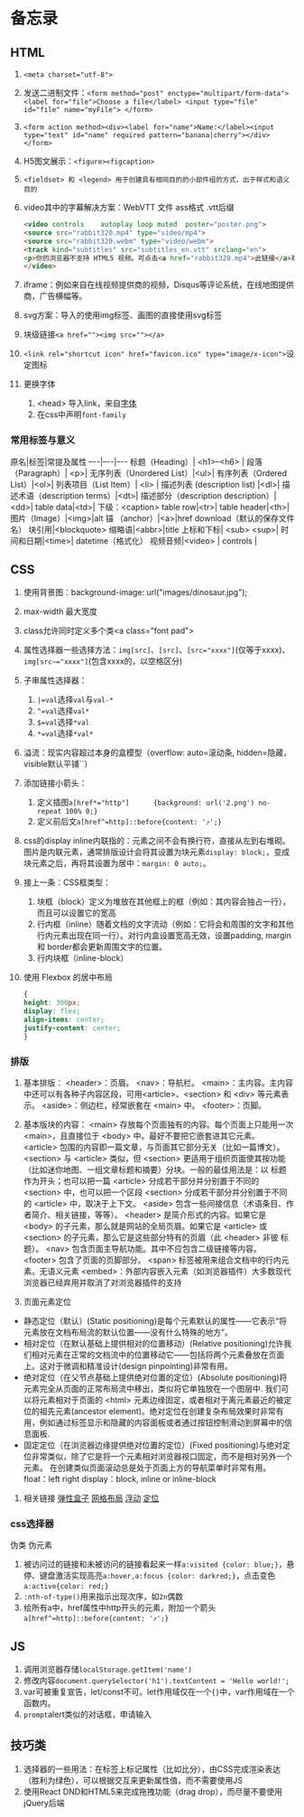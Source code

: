 # 备忘录

## HTML

1. ``<meta charset="utf-8">``
2. 发送二进制文件：``<form method="post" enctype="multipart/form-data"> <label for="file">Choose a file</label> <input type="file" id="file" name="myFile"> </form>``
3. ``<form action method><div><label for="name">Name:</label><input type="text" id="name" required pattern="banana|cherry"></div></form>``
4. H5图文展示：``<figure><figcaption>``
5. ``<fieldset> 和 <legend> 用于创建具有相同目的的小部件组的方式，出于样式和语义目的``
6. video其中的字幕解决方案：WebVTT 文件 ass格式 .vtt后缀

    ```HTML
    <video controls    autoplay loop muted  poster="poster.png">
    <source src="rabbit320.mp4" type="video/mp4">
    <source src="rabbit320.webm" type="video/webm">
    <track kind="subtitles" src="subtitles_en.vtt" srclang="en">
    <p>你的浏览器不支持 HTML5 视频。可点击<a href="rabbit320.mp4">此链接</a>观看</p>
    </video>
    ```

7. iframe：例如来自在线视频提供商的视频，Disqus等评论系统，在线地图提供商，广告横幅等。
8. svg方案：导入的使用img标签、画图的直接使用svg标签
9. 块级链接``<a href=""><img src=""></a>``
10. ``<link rel="shortcut icon" href="favicon.ico" type="image/x-icon">``设定图标
11. 更换字体
       1. \<head> 导入link，来自[字体](https://fonts.google.com/)
       2. 在css中声明``font-family``

### 常用标签与意义

原名|标签|常提及属性
–--|–--|–--
标题（Heading）| \<h1>–\<h6> |
段落（Paragraph）| \<p>|
无序列表（Unordered List）|\<ul>|
有序列表（Ordered List）|\<ol>|
列表项目（List Item）| \<li> |
描述列表 (description list) |\<dl>|
描述术语（description terms）|\<dt>|
描述部分（description description）|\<dd>|
table data|\<td>| 下级：\<caption>
 table row|\<tr>|
 table header|\<th>|
图片（Image）|\<img>|alt
 锚 （anchor）|\<a>|href download（默认的保存文件名）
块引用|\<blockquote>
缩略语|\<abbr>|title
上标和下标| \<sub> \<sup>|
时间和日期|\<time>| datetime（格式化）
视频音频|\<video> | controls |

## CSS

1. 使用背景图：background-image: url("images/dinosaur.jpg");
2. max-width 最大宽度
3. class允许同时定义多个类\<a class="font pad">
4. 属性选择器一些选择方法：``img[src]``、``[src]``、``[src="xxxx"]``(仅等于xxxx)、``img[src~="xxxx"]``(包含xxxx的，以空格区分)
5. 子串属性选择器：
   1. ``|=val``选择``val``与``val-*``
   2. ``^=val``选择``val*``
   3. ``$=val``选择``*val``
   4. ``*=val``选择``*val*``
6. 溢流：现实内容超过本身的盒模型（overflow: auto=滚动条, hidden=隐藏，visible默认平铺``）
7. 添加链接小箭头：
   1. 定义插图``a[href*="http"]      {background: url('2.png') no-repeat 100% 0;}``
   2. 定义前后文``a[href^=http]::before{content: '⤴';}``
8. css的display inline内联指的：元素之间不会有换行符，直接从左到右堆砌。图片是内联元素，通常排版设计会将其设置为块元素``display: block;``，变成块元素之后，再将其设置为居中：``margin: 0 auto;``。
9. 接上一条：CSS框类型：
   1. 块框（block）定义为堆放在其他框上的框（例如：其内容会独占一行），而且可以设置它的宽高
   2. 行内框（inline）随着文档的文字流动（例如：它将会和周围的文字和其他行内元素出现在同一行）。对行内盒设置宽高无效，设置padding, margin 和 border都会更新周围文字的位置。
   3. 行内块框（inline-block）
10. 使用 Flexbox 的居中布局

    ```css
    {
    height: 300px;
    display: flex;
    align-items: center;
    justify-content: center;
    }
    ```

### 排版

1. 基本排版：
\<header>：页眉。
\<nav>：导航栏。
\<main>：主内容。主内容中还可以有各种子内容区段，可用\<article>、\<section> 和 \<div> 等元素表示。
\<aside>：侧边栏，经常嵌套在 \<main> 中。
\<footer>：页脚。

2. 基本版块的内容：
\<main> 存放每个页面独有的内容。每个页面上只能用一次 \<main>，且直接位于 \<body> 中。最好不要把它嵌套进其它元素。
\<article> 包围的内容即一篇文章，与页面其它部分无关（比如一篇博文）。
\<section> 与 \<article> 类似，但 \<section> 更适用于组织页面使其按功能（比如迷你地图、一组文章标题和摘要）分块。一般的最佳用法是：以 标题 作为开头；也可以把一篇 \<article> 分成若干部分并分别置于不同的 \<section> 中，也可以把一个区段 \<section> 分成若干部分并分别置于不同的 \<article> 中，取决于上下文。
\<aside> 包含一些间接信息（术语条目、作者简介、相关链接，等等）。
\<header> 是简介形式的内容。如果它是 \<body> 的子元素，那么就是网站的全局页眉。如果它是 \<article> 或\<section> 的子元素，那么它是这些部分特有的页眉（此 \<header> 非彼 标题）。
\<nav> 包含页面主导航功能。其中不应包含二级链接等内容。
\<footer> 包含了页面的页脚部分。
\<span> 标签被用来组合文档中的行内元素。无语义元素
\<embed>：外部内容嵌入元素（如浏览器插件）大多数现代浏览器已经弃用并取消了对浏览器插件的支持

3. 页面元素定位

- 静态定位（默认）(Static positioning)是每个元素默认的属性——它表示“将元素放在文档布局流的默认位置——没有什么特殊的地方”。
- 相对定位（在默认基础上提供相对的位置移动）(Relative positioning)允许我们相对元素在正常的文档流中的位置移动它——包括将两个元素叠放在页面上。这对于微调和精准设计(design pinpointing)非常有用。
- 绝对定位（在父节点基础上提供绝对位置的定位）(Absolute positioning)将元素完全从页面的正常布局流中移出，类似将它单独放在一个图层中. 我们可以将元素相对于页面的 \<html> 元素边缘固定，或者相对于离元素最近的被定位的祖先元素(ancestor element)。绝对定位在创建复杂布局效果时非常有用，例如通过标签显示和隐藏的内容面板或者通过按钮控制滑动到屏幕中的信息面板.
- 固定定位（在浏览器边缘提供绝对位置的定位）(Fixed positioning)与绝对定位非常类似，除了它是将一个元素相对浏览器视口固定，而不是相对另外一个元素。 在创建类似页面滚动总是处于页面上方的导航菜单时非常有用。
float：left right
display：block, inline or inline-block

1. 相关链接
[弹性盒子](https://developer.mozilla.org/zh-CN/docs/Learn/CSS/CSS_layout/Flexbox)
[网格布局](https://developer.mozilla.org/zh-CN/docs/Learn/CSS/CSS_layout/Grids)
[浮动](https://developer.mozilla.org/zh-CN/docs/Learn/CSS/CSS_layout/Floats)
[定位](https://developer.mozilla.org/zh-CN/docs/Learn/CSS/CSS_layout/%E5%AE%9A%E4%BD%8D)

### css选择器

伪类 伪元素

1. 被访问过的链接和未被访问的链接看起来一样``a:visited {color: blue;}``，悬停、键盘激活实现高亮``a:hover,a:focus {color: darkred;}``，点击变色``a:active{color: red;}``
2. ``:nth-of-type()``用来指示出现次序，如``2n``偶数
3. 给所有a中，href属性中http开头的元素，附加一个箭头``a[href^=http]::before{content: '⤴';}``

## JS

1. 调用浏览器存储``localStorage.getItem('name')``
2. 修改内容``document.querySelector('h1').textContent = 'Hello world!';``
3. var可被重复宣告，let/const不可。let作用域仅在一个``{}``中，var作用域在一个函数内。
4. ``prompt``alert类似的对话框，申请输入

## 技巧类

1. 选择器的一些用法：在标签上标记属性（比如比分），由CSS完成渲染表达（胜利为绿色），可以根据交互来更新属性值，而不需要使用JS
2. 使用React DND和HTML5来完成拖拽功能（drag drop），而尽量不要使用jQuery后端

<!-- ## 宗旨类 -->